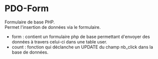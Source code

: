 # PDO-Form  
Formulaire de base PHP.  
Permet l'insertion de données via le formulaire.

* form : contient un formulaire php de base permettant d'envoyer des données à travers celui-ci dans une table user.  
* count : fonction qui déclanche un UPDATE du champ nb_click dans la base de données.